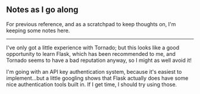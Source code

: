## Notes as I go along

For previous reference, and as a scratchpad to keep thoughts on, I'm keeping
some notes here. 

---

I've only got a little experience with Tornado; but this looks like a good
opportunity to learn Flask, which has been recommended to me, and Tornado seems
to have a bad reputation anyway, so I might as well avoid it!

I'm going with an API key authentication system, because it's easiest to implement...but a little googling shows that Flask actually does have some nice authentication tools built in. If I get time, I should try using those.
